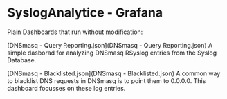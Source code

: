 # SyslogAnalytice - Grafana

Plain Dashboards that run without modification:

[DNSmasq - Query Reporting.json](DNSmasq - Query Reporting.json) A simple dasborad for analyzing DNSmasq RSyslog entries from the Syslog Database.

[DNSmasq - Blacklisted.json](DNSmasq - Blacklisted.json) A common way to blacklist DNS requests in DNSmasq is to point them to 0.0.0.0. This dashboard focusses on these log entries.
